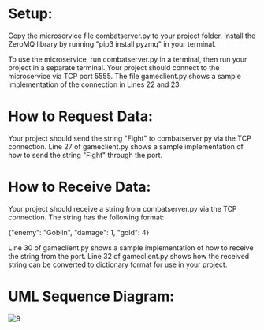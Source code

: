 # Setup:

Copy the microservice file combatserver.py to your project folder. Install the ZeroMQ library by running 
"pip3 install pyzmq" in your terminal.

To use the microservice, run combatserver.py in a terminal, then run your project in a separate terminal.
Your project should connect to the microservice via TCP port 5555. The file gameclient.py shows a sample
implementation of the connection in Lines 22 and 23.

# How to Request Data:

Your project should send the string "Fight" to combatserver.py via the TCP connection. Line 27 of
gameclient.py shows a sample implementation of how to send the string "Fight" through the port.

# How to Receive Data:

Your project should receive a string from combatserver.py via the TCP connection. The string has the following
format:

{"enemy": "Goblin", "damage": 1, "gold": 4}

Line 30 of gameclient.py shows a sample implementation of how to receive the string from the port. 
Line 32 of gameclient.py shows how the received string can be converted to dictionary format for use in your
project.

# UML Sequence Diagram:

![9](https://user-images.githubusercontent.com/86032576/180683636-054f70a5-ee5d-4634-92b3-7743fd5c578e.jpg)
